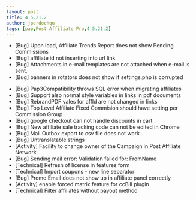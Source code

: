 ```yaml
---
layout: post
title: 4.5.21.2
author: jperdochqu
tags: [pap,Post Affiliate Pro,4.5.21.2]
---
```


- [Bug] Upon load, Affiliate Trends Report does not show Pending Commissions
- [Bug] affiliate id not inserting into url link
- [Bug] Attachments in e-mail templates are not attached when e-mail is sent.
- [Bug] banners in rotators does not show if settings.php is corrupted

<!--more-->

- [Bug] Pap3Compatibility throws SQL error when migrating affiliates
- [Bug] Support also normal style variables in links in pdf documents
- [Bug] RebrandPDF vales for affId are not changed in links
- [Bug] Top Level Affiliate Fixed Commision should have setting per Commission Group
- [Bug] google checkout can not handle discounts in cart
- [Bug] New affiliate sale tracking code can not be edited in Chrome
- [Bug] Mail Outbox export to csv file does not work
- [Bug] Untranslatable strings
- [Activity] Facility to change owner of the Campaign in Post Affiliate Network
- [Bug] Sending mail error: Validation failed for: FromName
- [Technical] Refresh of license in features form
- [Technical] Import coupons - new line separator
- [Bug] Promo Email does not show up in affiliate panel correctly
- [Activity] enable forced matrix feature for ccBill plugin
- [Technical] Filter affiliates without payout method
